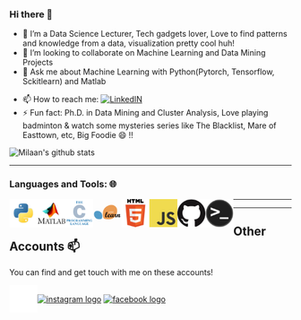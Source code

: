 <!--
**milaan9/milaan9** is a ✨ _special_ ✨ repository because its `README.md` (this file) appears on your GitHub profile.

Here are some ideas to get you started:


- 🌱 I’m currently learning ...
- 👯 I’m looking to collaborate on ...
- 🤔 I’m looking for help with ...
- 💬 Ask me about ...
- 📫 How to reach me: ...
- 😄 Pronouns: ...
- ⚡ Fun fact: ...
-->

### Hi there 👋 
- 🌱 I’m a Data Science Lecturer, Tech gadgets lover, Love to find patterns and knowledge from a data, visualization pretty cool huh!
- 👯 I’m looking to collaborate on Machine Learning and Data Mining Projects
- 💬 Ask me about Machine Learning with Python(Pytorch, Tensorflow, Sckitlearn) and Matlab
<!-- - 🌱 I’m currently learning React.
- 🤔 I’m looking for help with Vuejs -->
- 📫 How to reach me: [![LinkedIN](https://img.shields.io/badge/Linkedin-Connect-blue)](https://www.linkedin.com/in/crestniraj/)
- ⚡ Fun fact: Ph.D. in Data Mining and Cluster Analysis, Love playing badminton & watch some mysteries series like The Blacklist, Mare of Easttown, etc, Big Foodie 😄 !! 

![Milaan's github stats](https://github-readme-stats.vercel.app/api?username=milaan9&count_private=true&show_icons=true&theme=tokyonight&hide-border=true)


<!-- something 
- 📄 [Resume](https://sudhanshu456.github.io/stages/updated_resume.pdf) 
![Sudhanshu Prajapati's github stats](https://github-readme-stats.vercel.app/api?username=sudhanshu456&show_icons=true)
[![Top Langs](https://github-readme-stats.vercel.app/api/top-langs/?username=sudhanshu456&layout=compact)](https://github.com/sudhanshu456)
- 💻Checkout my [portfolio](https://sudhanshu456.github.io/)

-->

---

### Languages and Tools: 🌐
[<img align='left' alt='Python' width="50px" src="https://raw.githubusercontent.com/github/explore/80688e429a7d4ef2fca1e82350fe8e3517d3494d/topics/python/python.png" />](#)
[<img align='left' alt='Matlab' width="50px" src="https://raw.githubusercontent.com/github/explore/80688e429a7d4ef2fca1e82350fe8e3517d3494d/topics/matlab/matlab.png"/>](#)
[<img align='left' alt='C' width="50px" src="https://raw.githubusercontent.com/github/explore/80688e429a7d4ef2fca1e82350fe8e3517d3494d/topics/c/c.png"/>](#)
<!--
[<img align='left' alt='Django' width="26px" src="https://raw.githubusercontent.com/github/explore/80688e429a7d4ef2fca1e82350fe8e3517d3494d/topics/django/django.png" />](#)
[<img align='left' alt='AWS' width="26px" src="https://raw.githubusercontent.com/github/explore/fbceb94436312b6dacde68d122a5b9c7d11f9524/topics/aws/aws.png"/>](#)
[<img align="left" alt="Visual Studio Code" width="26px" src="https://raw.githubusercontent.com/github/explore/80688e429a7d4ef2fca1e82350fe8e3517d3494d/topics/visual-studio-code/visual-studio-code.png"/>](#)
 [<img align="left" alt="CSS3" width="26px" src="https://raw.githubusercontent.com/github/explore/80688e429a7d4ef2fca1e82350fe8e3517d3494d/topics/css/css.png"/>](#)
[<img align="left" alt="SQL" width="26px" src="https://raw.githubusercontent.com/github/explore/80688e429a7d4ef2fca1e82350fe8e3517d3494d/topics/sql/sql.png" />](#)
[<img align="left" alt="MySQL" width="26px" src="https://raw.githubusercontent.com/github/explore/80688e429a7d4ef2fca1e82350fe8e3517d3494d/topics/mysql/mysql.png" />](#)
-->
[<img align='left' alt='Sckit Learn' width="50px" src="https://raw.githubusercontent.com/github/explore/80688e429a7d4ef2fca1e82350fe8e3517d3494d/topics/scikit-learn/scikit-learn.png"/>](#)
[<img align="left" alt="HTML5" width="50px" src="https://raw.githubusercontent.com/github/explore/80688e429a7d4ef2fca1e82350fe8e3517d3494d/topics/html/html.png"/>](#)
[<img align="left" alt="JavaScript" width="50px" src="https://raw.githubusercontent.com/github/explore/80688e429a7d4ef2fca1e82350fe8e3517d3494d/topics/javascript/javascript.png"/>](#)
[<img align="left" alt="GitHub" width="50px" src="https://raw.githubusercontent.com/github/explore/78df643247d429f6cc873026c0622819ad797942/topics/github/github.png" />](#)
[<img align="left" alt="HTML5" width="50px" src="https://raw.githubusercontent.com/github/explore/80688e429a7d4ef2fca1e82350fe8e3517d3494d/topics/terminal/terminal.png" />](#)

------------
------------


## Other Accounts 📫
You can find and get touch with me on these accounts!


[<img align="left" alt="GitHub" width="50px" 
src="https://raw.githubusercontent.com/Delta456/Delta456/master/img/github.png" />](https://github.com/milaan9)   
[<img src="https://raw.githubusercontent.com/Delta456/Delta456/master/img/instagram.jpg" alt="instagram logo" width="28">](https://www.instagram.com/milaanparmar9/)
[<img src="https://upload.wikimedia.org/wikipedia/commons/5/51/Facebook_f_logo_%282019%29.svg" alt="facebook logo" width="28">](https://www.facebook.com/milaanparmar)



<!--
<br>
<br>
<br>
<br>

# StackOverflow Activity
<!-- 
- [Runtime error while running PyTorch model on local machine](https://stackoverflow.com/questions/62400718/runtime-error-while-running-pytorch-model-on-local-machine)
- [How i extract text from a model dialog in selenium?](https://stackoverflow.com/questions/62330974/how-i-extract-text-from-a-model-dialog-in-selenium)
- [Answer by Sudhanshu Prajapati for In SparkAR 3D custom object is not working properly as AR library 3D object on same code](https://stackoverflow.com/questions/61975412/in-sparkar-3d-custom-object-is-not-working-properly-as-ar-library-3d-object-on-s/62303939#62303939)
- [How it is encode in javascript?](https://stackoverflow.com/questions/62303636/how-it-is-encode-in-javascript)
- [Answer by Sudhanshu Prajapati for How to increment score when a condition is met using list comprehensions](https://stackoverflow.com/questions/62300377/how-to-increment-score-when-a-condition-is-met-using-list-comprehensions/62301101#62301101)
 -->

<br />
<!--
**sudhanshu456/sudhanshu456** is a ✨ _special_ ✨ repository because its `README.md` (this file) appears on your GitHub profile.

Here are some ideas to get you started:


- 🌱 I’m currently learning ...
- 😄 Pronouns: ...

-->
